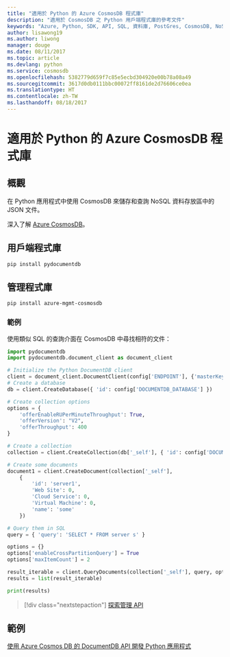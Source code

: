 ```yaml
---
title: "適用於 Python 的 Azure CosmosDB 程式庫"
description: "適用於 CosmosDB 之 Python 用戶端程式庫的參考文件"
keywords: "Azure, Python, SDK, API, SQL, 資料庫, PostGres, CosmosDB, NoSQL"
author: lisawong19
ms.author: liwong
manager: douge
ms.date: 08/11/2017
ms.topic: article
ms.devlang: python
ms.service: cosmosdb
ms.openlocfilehash: 5382779d659f7c85e5ecbd304920e00b78a08a49
ms.sourcegitcommit: 3617d0db0111bbc00072ff8161de2d76606ce0ea
ms.translationtype: HT
ms.contentlocale: zh-TW
ms.lasthandoff: 08/18/2017
---
```

# <a name="azure-cosmosdb-libraries-for-python"></a>適用於 Python 的 Azure CosmosDB 程式庫

## <a name="overview"></a>概觀

在 Python 應用程式中使用 CosmosDB 來儲存和查詢 NoSQL 資料存放區中的 JSON 文件。

深入了解 [Azure CosmosDB](https://docs.microsoft.com/azure/cosmos-db/introduction)。

## <a name="client-library"></a>用戶端程式庫
 ```bash
pip install pydocumentdb
 ```

## <a name="management-library"></a>管理程式庫
```bash
pip install azure-mgmt-cosmosdb
```

### <a name="example"></a>範例

使用類似 SQL 的查詢介面在 CosmosDB 中尋找相符的文件：

```python
import pydocumentdb
import pydocumentdb.document_client as document_client

# Initialize the Python DocumentDB client
client = document_client.DocumentClient(config['ENDPOINT'], {'masterKey': config['MASTERKEY']})
# Create a database
db = client.CreateDatabase({ 'id': config['DOCUMENTDB_DATABASE'] })

# Create collection options
options = {
    'offerEnableRUPerMinuteThroughput': True,
    'offerVersion': "V2",
    'offerThroughput': 400
}

# Create a collection
collection = client.CreateCollection(db['_self'], { 'id': config['DOCUMENTDB_COLLECTION'] }, options)

# Create some documents
document1 = client.CreateDocument(collection['_self'],
    { 
        'id': 'server1',
        'Web Site': 0,
        'Cloud Service': 0,
        'Virtual Machine': 0,
        'name': 'some' 
    })

# Query them in SQL
query = { 'query': 'SELECT * FROM server s' }    

options = {} 
options['enableCrossPartitionQuery'] = True
options['maxItemCount'] = 2

result_iterable = client.QueryDocuments(collection['_self'], query, options)
results = list(result_iterable)

print(results)
```
> [!div class="nextstepaction"]
> [探索管理 API](/python/api/overview/azure/cosmosdb/managementlibrary)

## <a name="samples"></a>範例

[使用 Azure Cosmos DB 的 DocumentDB API 開發 Python 應用程式](https://azure.microsoft.com/resources/samples/azure-cosmos-db-documentdb-python-getting-started/)


